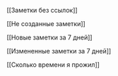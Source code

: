 [[Заметки без ссылок]]

[[Не созданные заметки]]

[[Новые заметки за 7 дней]]

[[Измененные заметки за 7 дней]]

[[Сколько времени я прожил]]